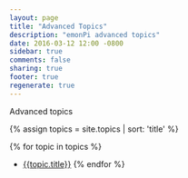 ```yaml
---
layout: page
title: "Advanced Topics"
description: "emonPi advanced topics"
date: 2016-03-12 12:00 -0800
sidebar: true
comments: false
sharing: true
footer: true
regenerate: true
---
```


Advanced topics

{% assign topics = site.topics | sort: 'title' %}

{% for topic in topics %}
* [{{topic.title}}]({{topic.url}})
{% endfor %}
